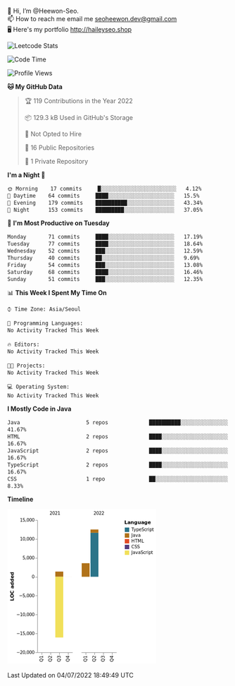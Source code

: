 👋 Hi, I’m @Heewon-Seo.  
📫 How to reach me email me seoheewon.dev@gmail.com   
🖥 Here's my portfolio http://haileyseo.shop

![Leetcode Stats](https://leetcode.card.workers.dev/?username=Heewon-Seo)

 <!--START_SECTION:waka-->
![Code Time](http://img.shields.io/badge/Code%20Time-0%20secs-blue)

![Profile Views](http://img.shields.io/badge/Profile%20Views-0-blue)

**🐱 My GitHub Data** 

> 🏆 119 Contributions in the Year 2022
 > 
> 📦 129.3 kB Used in GitHub's Storage 
 > 
> 🚫 Not Opted to Hire
 > 
> 📜 16 Public Repositories 
 > 
> 🔑 1 Private Repository 
 > 
**I'm a Night 🦉** 

```text
🌞 Morning    17 commits     █░░░░░░░░░░░░░░░░░░░░░░░░   4.12% 
🌆 Daytime    64 commits     ████░░░░░░░░░░░░░░░░░░░░░   15.5% 
🌃 Evening    179 commits    ██████████░░░░░░░░░░░░░░░   43.34% 
🌙 Night      153 commits    █████████░░░░░░░░░░░░░░░░   37.05%

```
📅 **I'm Most Productive on Tuesday** 

```text
Monday       71 commits     ████░░░░░░░░░░░░░░░░░░░░░   17.19% 
Tuesday      77 commits     ████░░░░░░░░░░░░░░░░░░░░░   18.64% 
Wednesday    52 commits     ███░░░░░░░░░░░░░░░░░░░░░░   12.59% 
Thursday     40 commits     ██░░░░░░░░░░░░░░░░░░░░░░░   9.69% 
Friday       54 commits     ███░░░░░░░░░░░░░░░░░░░░░░   13.08% 
Saturday     68 commits     ████░░░░░░░░░░░░░░░░░░░░░   16.46% 
Sunday       51 commits     ███░░░░░░░░░░░░░░░░░░░░░░   12.35%

```


📊 **This Week I Spent My Time On** 

```text
⌚︎ Time Zone: Asia/Seoul

💬 Programming Languages: 
No Activity Tracked This Week

🔥 Editors: 
No Activity Tracked This Week

🐱‍💻 Projects: 
No Activity Tracked This Week

💻 Operating System: 
No Activity Tracked This Week

```

**I Mostly Code in Java** 

```text
Java                     5 repos             ██████████░░░░░░░░░░░░░░░   41.67% 
HTML                     2 repos             ████░░░░░░░░░░░░░░░░░░░░░   16.67% 
JavaScript               2 repos             ████░░░░░░░░░░░░░░░░░░░░░   16.67% 
TypeScript               2 repos             ████░░░░░░░░░░░░░░░░░░░░░   16.67% 
CSS                      1 repo              ██░░░░░░░░░░░░░░░░░░░░░░░   8.33%

```


**Timeline**

![Chart not found](https://raw.githubusercontent.com/Heewon-Seo/Heewon-Seo/main/charts/bar_graph.png) 


 Last Updated on 04/07/2022 18:49:49 UTC
<!--END_SECTION:waka-->

